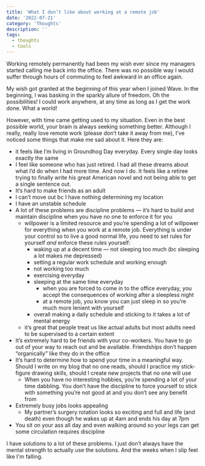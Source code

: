 ```yaml
---
title: 'What I don’t like about working at a remote job'
date: '2022-07-21'
category: 'Thoughts'
description: ''
tags:
  - thoughts
  - tools
---
```


Working remotely permanently had been my wish ever since my managers started calling me back into the office. There was no possible way I would suffer through hours of commuting to feel awkward in an office again.

My wish got granted at the beginning of this year when I joined Wave. In the beginning, I was basking in the sparkly allure of freedom. Oh the possibilities! I could work anywhere, at any time as long as I get the work done. What a world!

However, with time came getting used to my situation. Even in the best possible world, your brain is always seeking something better. Although I really, really love remote work (please don’t take it away from me), I’ve noticed some things that make me sad about it. Here they are:

-   it feels like I’m living in Groundhog Day everyday. Every single day looks exactly the same
-   I feel like someone who has just retired. I had all these dreams about what I’d do when I had more time. And now I do. It feels like a retiree trying to finally write his great American novel and not being able to get a single sentence out.
-   It’s hard to make friends as an adult
-   I can’t move out bc I have nothing determining my location
-   I have an unstable schedule
-   A lot of these problems are discipline problems — it’s hard to build and maintain discipline when you have no one to enforce it for you
    -   willpower is a limited resource and you’re spending a lot of willpower for everything when you work at a remote job. Everything is under your control so to live a good normal life, you need to set rules for yourself _and_ enforce these rules yourself:
        -   waking up at a decent time — not sleeping too much (bc sleeping a lot makes me depressed)
        -   setting a regular work schedule and working enough
        -   not working too much
        -   exercising everyday
        -   sleeping at the same time everyday
            -   when you are forced to come in to the office everyday, you accept the consequences of working after a sleepless night
            -   at a remote job, you know you can just sleep in so you’re much more lenient with yourself
        -   overall making a daily schedule and sticking to it takes a lot of mental energy
    -   it’s great that people treat us like actual adults but most adults need to be supervised to a certain extent
-   It’s extremely hard to be friends with your co-workers. You have to go out of your way to reach out and be available. Friendships don’t happen “organically” like they do in the office
-   It’s hard to determine how to spend your time in a meaningful way. Should I write on my blog that no one reads, should I practice my stick-figure drawing skills, should I create new projects that no one will use
    -   When you have no interesting hobbies, you’re spending a lot of your time dabbling. You don’t have the discipline to force yourself to stick with something you’re not good at and you don’t see any benefit from
-   Extremely busy jobs looks appealing
    -   My partner’s surgery rotation looks so exciting and full and life (and death) even though he wakes up at 4am and ends his day at 7pm
-   You sit on your ass all day and even walking around so your legs can get some circulation requires discipline

I have solutions to a lot of these problems. I just don’t always have the mental strength to actually use the solutions. And the weeks when I slip feel like I'm falling.